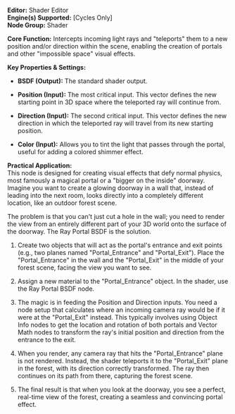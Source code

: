 **Editor:** Shader Editor  
**Engine(s) Supported:** [Cycles Only]  
**Node Group:** Shader

**Core Function:** Intercepts incoming light rays and "teleports" them to a new position and/or direction within the scene, enabling the creation of portals and other "impossible space" visual effects.

**Key Properties & Settings:**

- **BSDF (Output):** The standard shader output.
    
- **Position (Input):** The most critical input. This vector defines the new starting point in 3D space where the teleported ray will continue from.
    
- **Direction (Input):** The second critical input. This vector defines the new direction in which the teleported ray will travel from its new starting position.
    
- **Color (Input):** Allows you to tint the light that passes through the portal, useful for adding a colored shimmer effect.
    

**Practical Application:**  
This node is designed for creating visual effects that defy normal physics, most famously a magical portal or a "bigger on the inside" doorway. Imagine you want to create a glowing doorway in a wall that, instead of leading into the next room, looks directly into a completely different location, like an outdoor forest scene.

The problem is that you can't just cut a hole in the wall; you need to render the view from an entirely different part of your 3D world onto the surface of the doorway. The Ray Portal BSDF is the solution.

1. Create two objects that will act as the portal's entrance and exit points (e.g., two planes named "Portal_Entrance" and "Portal_Exit"). Place the "Portal_Entrance" in the wall and the "Portal_Exit" in the middle of your forest scene, facing the view you want to see.
    
2. Assign a new material to the "Portal_Entrance" object. In the shader, use the Ray Portal BSDF node.
    
3. The magic is in feeding the Position and Direction inputs. You need a node setup that calculates where an incoming camera ray would be if it were at the "Portal_Exit" instead. This typically involves using Object Info nodes to get the location and rotation of both portals and Vector Math nodes to transform the ray's initial position and direction from the entrance to the exit.
    
4. When you render, any camera ray that hits the "Portal_Entrance" plane is not rendered. Instead, the shader teleports it to the "Portal_Exit" plane in the forest, with its direction correctly transformed. The ray then continues on its path from there, capturing the forest scene.
    
5. The final result is that when you look at the doorway, you see a perfect, real-time view of the forest, creating a seamless and convincing portal effect.